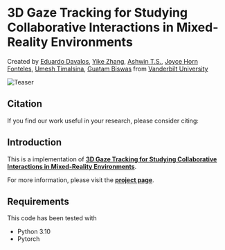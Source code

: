 # 3D Gaze Tracking for Studying Collaborative Interactions in Mixed-Reality Environments
Created by <a href="https://edavalosanaya.github.io" target="_blank">Eduardo Davalos</a>, <a href="https://scholar.google.com/citations?user=_E0SGAkAAAAJ&hl=en" target="_blank">Yike Zhang</a>, <a href="https://sites.google.com/view/ashwintudur/home" target="_blank">Ashwin T.S.</a>, <a href="https://scholar.google.com/citations?user=6QmCCGEAAAAJ&hl=en" target="_blank">Joyce Horn Fonteles</a>, <a href="https://scholar.google.com/citations?user=ePApBaMAAAAJ&hl=en" target="_blank">Umesh Timalsina</a>,  <a href="https://scholar.google.com/citations?user=-m5wrTkAAAAJ&hl=en" target="_blank">Guatam Biswas</a> from <a href="https://wp0.vanderbilt.edu/oele/" target="_blank">Vanderbilt University</a>

![Teaser](/misc/imgs/Gaze%20Estimation-Teaser.png)

## Citation
If you find our work useful in your research, please consider citing:

## Introduction

This is a implementation of [**3D Gaze Tracking for Studying Collaborative Interactions in Mixed-Reality Environments**](https://arxiv.org/abs/2406.11003).

For more information, please visit the [**project page**]().

## Requirements
This code has been tested with
* Python 3.10
* Pytorch